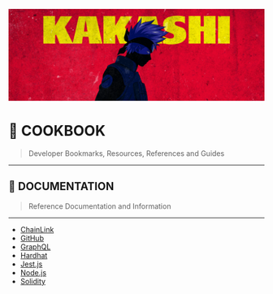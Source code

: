 ![0xKakashi](../banner.png)

# 📔 COOKBOOK

> Developer Bookmarks, Resources, References and Guides

---

## 📄 DOCUMENTATION

> Reference Documentation and Information

---

* [ChainLink](./chainlink.md)
* [GitHub](./github.md)
* [GraphQL](./graphql.md)
* [Hardhat](./hardhat.md)
* [Jest.js](./jestjs.md)
* [Node.js](./nodejs.md)
* [Solidity](./solidity.md)

